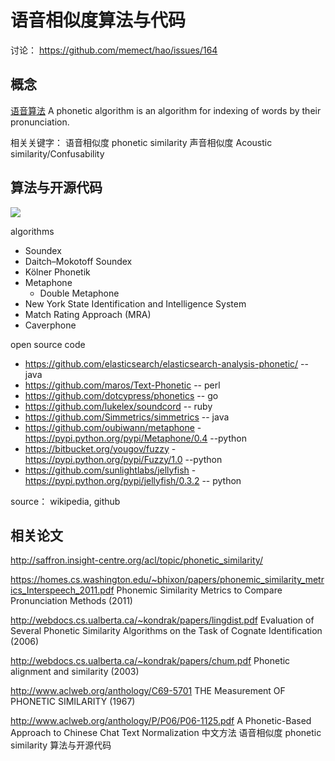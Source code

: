 # 语音相似度算法与代码
讨论： https://github.com/memect/hao/issues/164


## 概念
[语音算法](http://en.wikipedia.org/wiki/Phonetic_algorithm) A phonetic algorithm is an algorithm for indexing of words by their pronunciation.

相关关键字：
  语音相似度 phonetic similarity
  声音相似度 Acoustic similarity/Confusability


## 算法与开源代码

![](https://cloud.githubusercontent.com/assets/8302062/4227773/54b9e7f8-394c-11e4-9c5b-95fe817dee05.png)

algorithms
* Soundex
 * Daitch–Mokotoff Soundex
 * Kölner Phonetik
* Metaphone 
  * Double Metaphone
* New York State Identification and Intelligence System
* Match Rating Approach (MRA)
* Caverphone

open source code
* https://github.com/elasticsearch/elasticsearch-analysis-phonetic/ -- java
* https://github.com/maros/Text-Phonetic -- perl
* https://github.com/dotcypress/phonetics -- go
* https://github.com/lukelex/soundcord -- ruby
* https://github.com/Simmetrics/simmetrics -- java
* https://github.com/oubiwann/metaphone - https://pypi.python.org/pypi/Metaphone/0.4 --python
* https://bitbucket.org/yougov/fuzzy - https://pypi.python.org/pypi/Fuzzy/1.0 --python
* https://github.com/sunlightlabs/jellyfish - https://pypi.python.org/pypi/jellyfish/0.3.2 -- python

source： wikipedia, github

## 相关论文

http://saffron.insight-centre.org/acl/topic/phonetic_similarity/

https://homes.cs.washington.edu/~bhixon/papers/phonemic_similarity_metrics_Interspeech_2011.pdf Phonemic Similarity Metrics to Compare Pronunciation Methods (2011)

http://webdocs.cs.ualberta.ca/~kondrak/papers/lingdist.pdf Evaluation of Several Phonetic Similarity Algorithms on the Task of Cognate Identification (2006)

http://webdocs.cs.ualberta.ca/~kondrak/papers/chum.pdf Phonetic alignment and similarity (2003)

http://www.aclweb.org/anthology/C69-5701 THE Measurement OF PHONETIC SIMILARITY (1967)

http://www.aclweb.org/anthology/P/P06/P06-1125.pdf A Phonetic-Based Approach to Chinese Chat Text Normalization 中文方法
语音相似度 phonetic similarity 算法与开源代码

